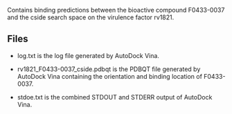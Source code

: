 Contains binding predictions between the bioactive compound F0433-0037 and the cside search space on the virulence factor rv1821.

## Files

- log.txt is the log file generated by AutoDock Vina.

- rv1821_F0433-0037_cside.pdbqt is the PDBQT file generated by AutoDock Vina containing the orientation and binding location of F0433-0037.

- stdoe.txt is the combined STDOUT and STDERR output of AutoDock Vina.

